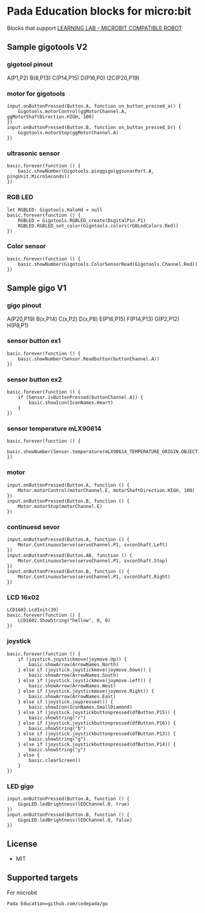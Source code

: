 # Pada Education blocks for micro:bit


Blocks that support [LEARNING LAB - MICROBIT COMPATIBLE ROBOT](https://padabook.com/th/products/545481-ชุดการเรียนรู้การเขียนโปรแกรม+Micro%3Abit+COMPATIBLE+ROBOTS)

## Sample gigotools V2
### gigotool pinout
A(P1,P2)
B(8,P13)
C(P14,P15)
D(P16,P0)
I2C(P20,P19)
### motor for gigotools
```blocks
input.onButtonPressed(Button.A, function on_button_pressed_a() {
    Gigotools.motorControl(ggMotorChannel.A, ggMotorShaftDirection.HIGH, 100)
})
input.onButtonPressed(Button.B, function on_button_pressed_b() {
    Gigotools.motorStop(ggMotorChannel.A)
})
```
### ultrasonic sensor
```blocks
basic.forever(function () {
    basic.showNumber(Gigotools.pinggigo(ggsonarPort.A, pingUnit.MicroSeconds))
})
```
### RGB LED
```blocks
let RGBLED: Gigotools.HaloHd = null
basic.forever(function () {
    RGBLED = Gigotools.RGBLED_create(DigitalPin.P1)
    RGBLED.RGBLED_set_color(Gigotools.colors(rGBLedColors.Red))
})
```
### Color sensor
```blocks
basic.forever(function () {
    basic.showNumber(Gigotools.ColorSensorRead(Gigotools.Channel.Red))
})
```
## Sample gigo V1
### gigo pinout
A(P20,P19)
B(x,P14)
C(x,P2)
D(x,P8)
E(P16,P15)
F(P14,P13)
G(P2,P12)
H(P8,P1)
### sensor button ex1
```blocks
basic.forever(function () {
    basic.showNumber(Sensor.Readbutton(buttonChannel.A))
})
```
### sensor button ex2
```blocks
basic.forever(function () {
    if (Sensor.isButtonPressed(buttonChannel.A)) {
        basic.showIcon(IconNames.Heart)
    }
})
```
### sensor temperature mLX90614
```blocks
basic.forever(function () {
    basic.showNumber(Sensor.temperature(mLX90614_TEMPERATURE_ORIGIN.OBJECT))
})
```
### motor
```blocks
input.onButtonPressed(Button.A, function () {
    Motor.motorControl(motorChannel.E, motorShaftDirection.HIGH, 100)
})
input.onButtonPressed(Button.B, function () {
    Motor.motorStop(motorChannel.E)
})
```
### continuesd sevor
```blocks
input.onButtonPressed(Button.A, function () {
    Motor.ContinuousServo(servoChannel.P1, svconShaft.Left)
})
input.onButtonPressed(Button.AB, function () {
    Motor.ContinuousServo(servoChannel.P1, svconShaft.Stop)
})
input.onButtonPressed(Button.B, function () {
    Motor.ContinuousServo(servoChannel.P1, svconShaft.Right)
})
```
### LCD 16x02
```blocks
LCD1602.LcdInit(39)
basic.forever(function () {
    LCD1602.ShowString("hellow", 0, 0)
})
```
### joystick
```blocks
basic.forever(function () {
    if (joystick.joystickmove(joymove.Up)) {
        basic.showArrow(ArrowNames.North)
    } else if (joystick.joystickmove(joymove.Down)) {
        basic.showArrow(ArrowNames.South)
    } else if (joystick.joystickmove(joymove.Left)) {
        basic.showArrow(ArrowNames.West)
    } else if (joystick.joystickmove(joymove.Right)) {
        basic.showArrow(ArrowNames.East)
    } else if (joystick.joypressed()) {
        basic.showIcon(IconNames.SmallDiamond)
    } else if (joystick.joystickbuttonpressed(dfButton.P15)) {
        basic.showString("r")
    } else if (joystick.joystickbuttonpressed(dfButton.P16)) {
        basic.showString("b")
    } else if (joystick.joystickbuttonpressed(dfButton.P13)) {
        basic.showString("g")
    } else if (joystick.joystickbuttonpressed(dfButton.P14)) {
        basic.showString("y")
    } else {
        basic.clearScreen()
    }
})
```
### LED gigo
```blocks
input.onButtonPressed(Button.A, function () {
    GigoLED.ledBrightness(lEDChannel.D, true)
})
input.onButtonPressed(Button.B, function () {
    GigoLED.ledBrightness(lEDChannel.D, false)
})
```

## License

* MIT

## Supported targets
For microbit

```package
Pada Education=github.com/codepada/go
```